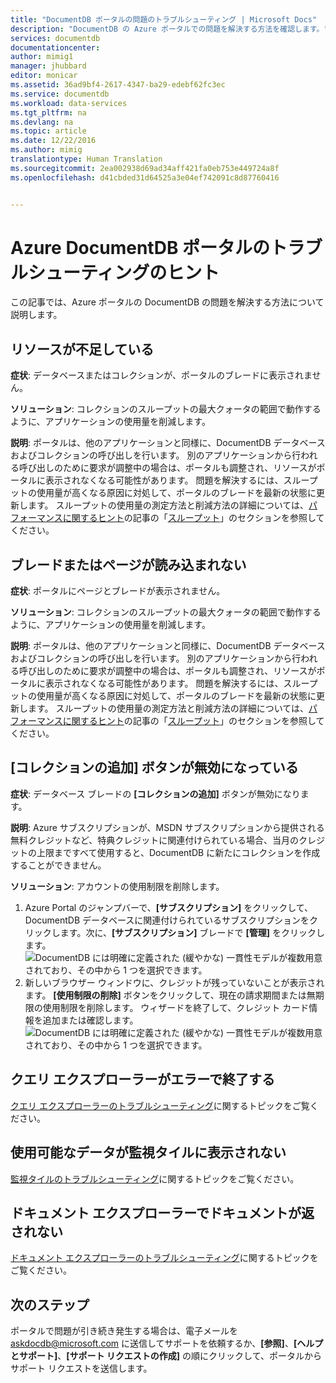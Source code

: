```yaml
---
title: "DocumentDB ポータルの問題のトラブルシューティング | Microsoft Docs"
description: "DocumentDB の Azure ポータルでの問題を解決する方法を確認します。"
services: documentdb
documentationcenter: 
author: mimig1
manager: jhubbard
editor: monicar
ms.assetid: 36ad9bf4-2617-4347-ba29-edebf62fc3ec
ms.service: documentdb
ms.workload: data-services
ms.tgt_pltfrm: na
ms.devlang: na
ms.topic: article
ms.date: 12/22/2016
ms.author: mimig
translationtype: Human Translation
ms.sourcegitcommit: 2ea002938d69ad34aff421fa0eb753e449724a8f
ms.openlocfilehash: d41cbded31d64525a3e04ef742091c8d87760416


---
```

# <a name="azure-documentdb-portal-troubleshooting-tips"></a>Azure DocumentDB ポータルのトラブルシューティングのヒント
この記事では、Azure ポータルの DocumentDB の問題を解決する方法について説明します。 

## <a name="resources-are-missing"></a>リソースが不足している
**症状**: データベースまたはコレクションが、ポータルのブレードに表示されません。

**ソリューション**: コレクションのスループットの最大クォータの範囲で動作するように、アプリケーションの使用量を削減します。 

**説明**: ポータルは、他のアプリケーションと同様に、DocumentDB データベースおよびコレクションの呼び出しを行います。 別のアプリケーションから行われる呼び出しのために要求が調整中の場合は、ポータルも調整され、リソースがポータルに表示されなくなる可能性があります。 問題を解決するには、スループットの使用量が高くなる原因に対処して、ポータルのブレードを最新の状態に更新します。 スループットの使用量の測定方法と削減方法の詳細については、[パフォーマンスに関するヒント](documentdb-performance-tips.md)の記事の「[スループット](documentdb-performance-tips.md#throughput)」のセクションを参照してください。

## <a name="pages-or-blades-wont-load"></a>ブレードまたはページが読み込まれない
**症状**: ポータルにページとブレードが表示されません。

**ソリューション**: コレクションのスループットの最大クォータの範囲で動作するように、アプリケーションの使用量を削減します。 

**説明**: ポータルは、他のアプリケーションと同様に、DocumentDB データベースおよびコレクションの呼び出しを行います。 別のアプリケーションから行われる呼び出しのために要求が調整中の場合は、ポータルも調整され、リソースがポータルに表示されなくなる可能性があります。 問題を解決するには、スループットの使用量が高くなる原因に対処して、ポータルのブレードを最新の状態に更新します。 スループットの使用量の測定方法と削減方法の詳細については、[パフォーマンスに関するヒント](documentdb-performance-tips.md)の記事の「[スループット](documentdb-performance-tips.md#throughput)」のセクションを参照してください。

## <a name="add-collection-button-is-disabled"></a>[コレクションの追加] ボタンが無効になっている
**症状**: データベース ブレードの **[コレクションの追加]** ボタンが無効になります。

**説明**: Azure サブスクリプションが、MSDN サブスクリプションから提供される無料クレジットなど、特典クレジットに関連付けられている場合、当月のクレジットの上限まですべて使用すると、DocumentDB に新たにコレクションを作成することができません。

**ソリューション**: アカウントの使用制限を削除します。

1. Azure Portal のジャンプバーで、**[サブスクリプション]** をクリックして、DocumentDB データベースに関連付けられているサブスクリプションをクリックします。次に、**[サブスクリプション]** ブレードで **[管理]** をクリックします。 
    ![DocumentDB には明確に定義された (緩やかな) 一貫性モデルが複数用意されており、その中から 1 つを選択できます。](./media/documentdb-portal-troubleshooting/documentdb-change-billing.png)
2. 新しいブラウザー ウィンドウに、クレジットが残っていないことが表示されます。 **[使用制限の削除]** ボタンをクリックして、現在の請求期間または無期限の使用制限を削除します。 ウィザードを終了して、クレジット カード情報を追加または確認します。 
    ![DocumentDB には明確に定義された (緩やかな) 一貫性モデルが複数用意されており、その中から 1 つを選択できます。](./media/documentdb-portal-troubleshooting/documentdb-remove-spending-limit.png)

## <a name="query-explorer-completes-with-errors"></a>クエリ エクスプローラーがエラーで終了する
[クエリ エクスプローラーのトラブルシューティング](documentdb-query-collections-query-explorer.md#troubleshoot)に関するトピックをご覧ください。

## <a name="no-data-available-in-monitoring-tiles"></a>使用可能なデータが監視タイルに表示されない
[監視タイルのトラブルシューティング](documentdb-monitor-accounts.md#troubleshooting)に関するトピックをご覧ください。

## <a name="no-documents-returned-in-document-explorer"></a>ドキュメント エクスプローラーでドキュメントが返されない
[ドキュメント エクスプローラーのトラブルシューティング](documentdb-view-json-document-explorer.md#troubleshoot)に関するトピックをご覧ください。

## <a name="next-steps"></a>次のステップ
ポータルで問題が引き続き発生する場合は、電子メールを [askdocdb@microsoft.com](mailto:askdocdb@microsoft.com) に送信してサポートを依頼するか、**[参照]**、**[ヘルプとサポート]**、**[サポート リクエストの作成]** の順にクリックして、ポータルからサポート リクエストを送信します。




<!--HONumber=Nov16_HO3-->


